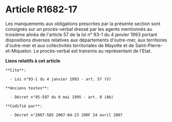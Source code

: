 # Article R1682-17

Les manquements aux obligations prescrites par la présente section sont consignés sur un procès-verbal dressé par les agents
mentionnés au troisième alinéa de l'article 57 de la loi n° 93-1 du 4 janvier 1993 portant dispositions diverses relatives
aux départements d'outre-mer, aux territoires d'outre-mer et aux collectivités territoriales de Mayotte et de Saint-Pierre-
et-Miquelon. Le procès-verbal est transmis au représentant de l'Etat.

**Liens relatifs à cet article**

	**Cite**:

	  - Loi n°93-1 du 4 janvier 1993 - art. 57 (V)

	**Anciens textes**:

	  - Décret n°95-597 du 6 mai 1995 - art. 8 (Ab)

	**Codifié par**:

	  - Décret n°2007-585 2007-04-23 JORF 24 avril 2007
